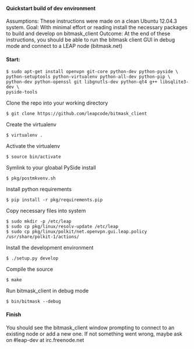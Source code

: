 #### Quickstart build of dev environment
Assumptions: These instructions were made on a clean Ubuntu 12.04.3 system.
Goal: With minimal effort or reading install the necessary packages to build and develop on bitmask_client
Outcome: At the end of these instructions, you should be able to run the bitmask client GUI in debug mode and connect to a LEAP node (bitmask.net)  

#### Start:

    $ sudo apt-get install openvpn git-core python-dev python-pyside \
    python-setuptools python-virtualenv python-all-dev python-pip \
    python-dev python-openssl git libgnutls-dev python-qt4 g++ libsqlite3-dev \
    pyside-tools  

Clone the repo into your working directory

    $ git clone https://github.com/leapcode/bitmask_client

Create the virtualenv

    $ virtualenv .

Activate the virtualenv

    $ source bin/activate

Symlink to your gloabal PySide install

    $ pkg/postmkvenv.sh

Install python requirements

    $ pip install -r pkg/requirements.pip

Copy necessary files into system

    $ sudo mkdir -p /etc/leap
    $ sudo cp pkg/linux/resolv-update /etc/leap
    $ sudo cp pkg/linux/polkit/net.openvpn.gui.leap.policy /usr/share/polkit-1/actions/

Install the development environment

    $ ./setup.py develop
    
Compile the source

    $ make

Run bitmask_client in debug mode

    $ bin/bitmask --debug  

#### Finish
You should see the bitmask_client window prompting to connect to an existing node or add a new one.  If not something went wrong, maybe ask on #leap-dev at irc.freenode.net
